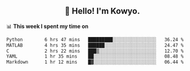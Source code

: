 <h2 align="center">👋 Hello! I'm Kowyo.</h2>

📊 **This week I spent my time on**
<!--START_SECTION:waka-->

```txt
Python        6 hrs 47 mins   █████████░░░░░░░░░░░░░░░░   36.24 %
MATLAB        4 hrs 35 mins   ██████░░░░░░░░░░░░░░░░░░░   24.47 %
C             2 hrs 22 mins   ███▒░░░░░░░░░░░░░░░░░░░░░   12.70 %
YAML          1 hr 35 mins    ██░░░░░░░░░░░░░░░░░░░░░░░   08.48 %
Markdown      1 hr 12 mins    █▓░░░░░░░░░░░░░░░░░░░░░░░   06.44 %
```

<!--END_SECTION:waka-->
